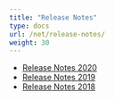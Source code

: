 ```yaml
---
title: "Release Notes"
type: docs
url: /net/release-notes/
weight: 30
---
```


- [Release Notes 2020](/gis/net/release-notes-2020-html/)
- [Release Notes 2019](/gis/net/release-notes-2019-html/)
- [Release Notes 2018](/gis/net/release-notes-2018-html/)
